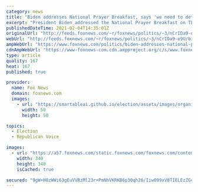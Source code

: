 ```yaml
---
category: news
title: "Biden addresses National Prayer Breakfast, says 'we need to defeat political extremism'"
excerpt: "President Biden addressed the National Prayer Breakfast on Thursday, saying the country needs to \"defeat political extremism\" and rely on \"faith to guide us out of the darkness and into the light\" amid the coronavirus pandemic."
publishedDateTime: 2021-02-04T14:35:01Z
originalUrl: "http://feeds.foxnews.com/~r/foxnews/politics/~3/nCrIDa9-o9U/biden-addresses-national-prayer-breakfast"
webUrl: "http://feeds.foxnews.com/~r/foxnews/politics/~3/nCrIDa9-o9U/biden-addresses-national-prayer-breakfast"
ampWebUrl: "https://www.foxnews.com/politics/biden-addresses-national-prayer-breakfast.amp"
cdnAmpWebUrl: "https://www-foxnews-com.cdn.ampproject.org/c/s/www.foxnews.com/politics/biden-addresses-national-prayer-breakfast.amp"
type: article
quality: 167
heat: 167
published: true

provider:
  name: Fox News
  domain: foxnews.com
  images:
    - url: "https://smartableai.github.io/election/assets/images/organizations/foxnews.com-50x50.jpg"
      width: 50
      height: 50

topics:
  - Election
  - Republican Voice

images:
  - url: "https://a57.foxnews.com/static.foxnews.com/foxnews.com/content/uploads/2020/10/340/340/brooke-singman-headshot.jpg?ve=1&tl=1"
    width: 340
    height: 340
    isCached: true

secured: "9gW+H8zWWi63gEuVVRzMl23r+PmNhVKRKB6p30qh26/IiwO99xV8TIELEzZGcu88KpgL2cRRzctd30zUYpq5pcp5G2a24dbs8+u6a8uA/l0slya4n1N/rUUOXFnnZYNwT1StwjPFDM+uzJ+pQKiSlPNbsZvmqPfoOrNqodLBBm+D+NDfc/KVOMlUi/udyyMU/wchTJlmsoN5pxW3AZwmsJIkc15WYjB4MDPf+h5NZq0+tUb8nyt6p6pfFUqCJBj4Vye+XIQ70L03mA/+Plij70SDei4vUOIMd4ESMSh+z5FHGdFKlV3HpmUHqmLwtQTS+dOPKpZHV1FRNjdZtQupztJgNKBHZko8PwSdh9uW1/I=;kIrivf4X2xpko2WyIf7amg=="
---
```


